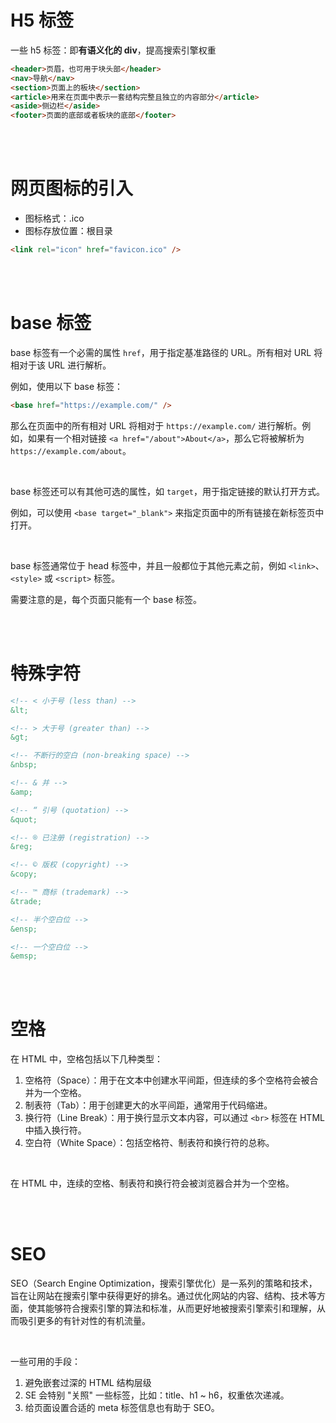 # H5 标签

一些 h5 标签：即**有语义化的 div**，提高搜索引擎权重

```html
<header>页眉，也可用于块头部</header>
<nav>导航</nav>
<section>页面上的板块</section>
<article>用来在页面中表示一套结构完整且独立的内容部分</article>
<aside>侧边栏</aside>
<footer>页面的底部或者板块的底部</footer>
```

<br><br>

# 网页图标的引入

-   图标格式：.ico
-   图标存放位置：根目录

```html
<link rel="icon" href="favicon.ico" />
```

<br><br>

# base 标签

base 标签有一个必需的属性 `href`，用于指定基准路径的 URL。所有相对 URL 将相对于该 URL 进行解析。

例如，使用以下 base 标签：

```html
<base href="https://example.com/" />
```

那么在页面中的所有相对 URL 将相对于 `https://example.com/` 进行解析。例如，如果有一个相对链接 `<a href="/about">About</a>`，那么它将被解析为 `https://example.com/about`。

<br>

base 标签还可以有其他可选的属性，如 `target`，用于指定链接的默认打开方式。

例如，可以使用 `<base target="_blank">` 来指定页面中的所有链接在新标签页中打开。

<br>

base 标签通常位于 head 标签中，并且一般都位于其他元素之前，例如 `<link>`、`<style>` 或 `<script>` 标签。

需要注意的是，每个页面只能有一个 base 标签。

<br><br>

# 特殊字符

```html
<!-- < 小于号 (less than) -->
&lt;

<!-- > 大于号 (greater than) -->
&gt;

<!-- 不断行的空白 (non-breaking space) -->
&nbsp;

<!-- & 并 -->
&amp;

<!-- “ 引号 (quotation) -->
&quot;

<!-- ® 已注册 (registration) -->
&reg;

<!-- © 版权 (copyright) -->
&copy;

<!-- ™ 商标 (trademark) -->
&trade;

<!-- 半个空白位 -->
&ensp;

<!-- 一个空白位 -->
&emsp;
```

<br><br>

# 空格

在 HTML 中，空格包括以下几种类型：

1. 空格符（Space）：用于在文本中创建水平间距，但连续的多个空格符会被合并为一个空格。
2. 制表符（Tab）：用于创建更大的水平间距，通常用于代码缩进。
3. 换行符（Line Break）：用于换行显示文本内容，可以通过 `<br>` 标签在 HTML 中插入换行符。
4. 空白符（White Space）：包括空格符、制表符和换行符的总称。

<br>

在 HTML 中，连续的空格、制表符和换行符会被浏览器合并为一个空格。

<br><br>

# SEO

SEO（Search Engine Optimization，搜索引擎优化）是一系列的策略和技术，旨在让网站在搜索引擎中获得更好的排名。通过优化网站的内容、结构、技术等方面，使其能够符合搜索引擎的算法和标准，从而更好地被搜索引擎索引和理解，从而吸引更多的有针对性的有机流量。

<br>

一些可用的手段：

1.  避免嵌套过深的 HTML 结构层级
2.  SE 会特别 "关照" 一些标签，比如：title、h1 ~ h6，权重依次递减。
3.  给页面设置合适的 meta 标签信息也有助于 SEO。

<br><br>
